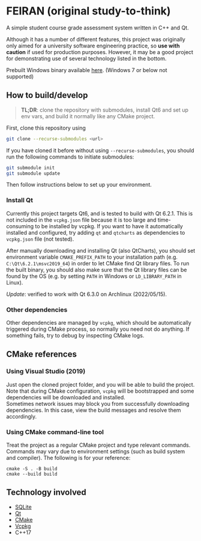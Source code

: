 # FEIRAN (original study-to-think)
A simple student course grade assessment system written in C++ and Qt.

Although it has a number of different features, this project was originally only aimed for a university software engineering practice, so **use with caution** if used for production purposes. However, it may be a good project for demonstrating use of several technology listed in the bottom.

Prebuilt Windows binary available [here](https://github.com/brokencuph/study-to-think/releases/tag/v1.0beta). (Windows 7 or below not supported)

## How to build/develop
> **TL;DR**: clone the repository with submodules, install Qt6 and set up env vars, and build it normally like any CMake project.

First, clone this repository using
```bash
git clone --recurse-submodules <url>
```
If you have cloned it before without using `--recurse-submodules`, you should run the following commands to initiate submodules:
```bash
git submodule init
git submodule update
```
Then follow instructions below to set up your environment.

### Install Qt
Currently this project targets Qt6, and is tested to build with Qt 6.2.1. This is not included in the `vcpkg.json` file because it is too large and time-consuming to be installed by vcpkg. If you want to have it automatically installed and configured, try adding `qt` and `qtcharts` as dependencies to `vcpkg.json` file (not tested).

After manually downloading and installing Qt (also QtCharts), you should set environment variable `CMAKE_PREFIX_PATH` to your installation path (e.g. `C:\Qt\6.2.1\msvc2019_64`) in order to let CMake find Qt library files. To run the built binary, you should also make sure that the Qt library files can be found by the OS (e.g. by setting `PATH` in Windows or `LD_LIBRARY_PATH` in Linux).

*Update*: verified to work with Qt 6.3.0 on Archlinux (2022/05/15).

### Other dependencies
Other dependencies are managed by `vcpkg`, which should be automatically triggered during CMake process, so normally you need not do anything. If something fails, try to debug by inspecting CMake logs.

## CMake references
### Using Visual Studio (2019)
Just open the cloned project folder, and you will be able to build the project. Note that during CMake configuration, `vcpkg` will be bootstrapped and some dependencies will be downloaded and installed.  
Sometimes network issues may block you from successfully downloading dependencies. In this case, view the build messages and resolve them accordingly.

### Using CMake command-line tool
Treat the project as a regular CMake project and type relevant commands. Commands may vary due to environment settings (such as build system and compiler). The following is for your reference:
```
cmake -S . -B build
cmake --build build
```

## Technology involved
- [SQLite](https://www.sqlite.org/index.html)
- [Qt](https://www.qt.io/)
- [CMake](https://cmake.org/)
- [Vcpkg](https://github.com/microsoft/vcpkg)
- C++17